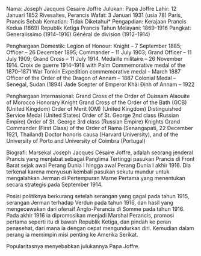 Nama: Joseph Jacques Césaire Joffre
Julukan: Papa Joffre
Lahir: 12 Januari 1852
Rivesaltes, Perancis
Wafat: 3 Januari 1931 (usia 78)
Paris, Prancis
Sebab Kematian: Tidak Diketahui*
Pengapdian:
Kerajaan Prancis Kedua (1869)
Republik Ketiga Prancis
Tahun Melayani: 1869-1916
Pangkat: 
Generalissimo (1914–1916)
Général de division (1912–1914)

Penghargaan Domestik:
Legion of Honour:
    Knight – 7 September 1885;
    Officer – 26 December 1895;
    Commander – 11 July 1903;
    Grand Officer – 11 July 1909;
    Grand Cross – 11 July 1914.
Médaille militaire – 26 November 1914.
Croix de guerre 1914–1918 with Palm
Commemorative medal of the 1870–1871 War
Tonkin Expedition commemorative medal – March 1887
Officer of the Order of the Dragon of Annam – 1887
Colonial Medal – Senegal, Sudan (1894)
Jade Scepter of Emperor Khải Định of Annam – 1922

Penghargaan Internasional:
Grand Cross of the Order of Ouissam Alaouite of Morocco
Honorary Knight Grand Cross of the Order of the Bath (GCB) (United Kingdom)
Order of Merit (OM) (United Kingdom)
Distinguished Service Medal (United States)
Order of St. George 2nd class (Russian Empire)
Order of St. George 3rd class (Russian Empire)
Knights Grand Commander (First Class) of the Order of Rama (Senangapati, 22 December 1921, Thailand)
Doctor honoris causa (Harvard University), and of the University of Porto and University of Coimbra (Portugal)

Biografi:
Marsekal Joseph Jacques Césaire Joffre, adalah seorang jenderal Prancis yang menjabat sebagai Panglima Tertinggi pasukan Prancis di Front Barat sejak awal Perang Dunia I hingga awal Perang Dunia I akhir 1916. Dia terkenal karena menyusun kembali pasukan sekutu mundur untuk mengalahkan Jerman di Pertempuran Marne Pertama yang menentukan secara strategis pada September 1914.

Posisi politiknya berkurang setelah serangan yang gagal pada tahun 1915, serangan Jerman terhadap Verdun pada tahun 1916, dan hasil yang mengecewakan dari ofensif Anglo-Perancis di Somme pada tahun 1916. Pada akhir 1916 ia dipromosikan menjadi Marshal Perancis, promosi pertama seperti itu di bawah Republik Ketiga, dan pindah ke peran penasehat, dari mana ia dengan cepat mengundurkan diri. Kemudian dalam perang ia memimpin misi penting ke Amerika Serikat.

Popularitasnya menyebabkan julukannya Papa Joffre.
